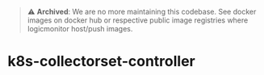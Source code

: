 > :warning: **Archived**: We are no more maintaining this codebase. See docker images on docker hub or respective public image registries where logicmonitor host/push images.
# k8s-collectorset-controller
